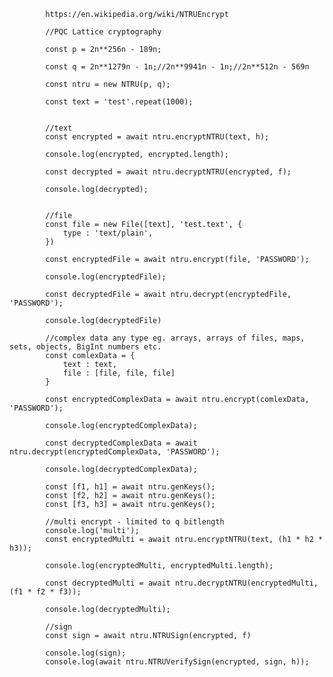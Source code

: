 
			https://en.wikipedia.org/wiki/NTRUEncrypt
      
			//PQC Lattice cryptography
      
			const p = 2n**256n - 189n;

			const q = 2n**1279n - 1n;//2n**9941n - 1n;//2n**512n - 569n
			
			const ntru = new NTRU(p, q);

			const text = 'test'.repeat(1000);


			//text
			const encrypted = await ntru.encryptNTRU(text, h);
			
			console.log(encrypted, encrypted.length);
			
			const decrypted = await ntru.decryptNTRU(encrypted, f);
			
			console.log(decrypted);
			
			
			//file
			const file = new File([text], 'test.text', {
				type : 'text/plain',
			})
			
			const encryptedFile = await ntru.encrypt(file, 'PASSWORD');
			
			console.log(encryptedFile);
			
			const decryptedFile = await ntru.decrypt(encryptedFile, 'PASSWORD');
			
			console.log(decryptedFile)
			
			//complex data any type eg. arrays, arrays of files, maps, sets, objects, BigInt numbers etc.
			const comlexData = {
				text : text,
				file : [file, file, file]
			}
			
			const encryptedComplexData = await ntru.encrypt(comlexData, 'PASSWORD');
			
			console.log(encryptedComplexData);
			
			const decryptedComplexData = await ntru.decrypt(encryptedComplexData, 'PASSWORD');
			
			console.log(decryptedComplexData);

			const [f1, h1] = await ntru.genKeys();
			const [f2, h2] = await ntru.genKeys();
			const [f3, h3] = await ntru.genKeys();

			//multi encrypt - limited to q bitlength
			console.log('multi');
			const encryptedMulti = await ntru.encryptNTRU(text, (h1 * h2 * h3));
			
			console.log(encryptedMulti, encryptedMulti.length);
			
			const decryptedMulti = await ntru.decryptNTRU(encryptedMulti, (f1 * f2 * f3));
			
			console.log(decryptedMulti);			

			//sign
			const sign = await ntru.NTRUSign(encrypted, f)
			
			console.log(sign);
			console.log(await ntru.NTRUVerifySign(encrypted, sign, h));
   
